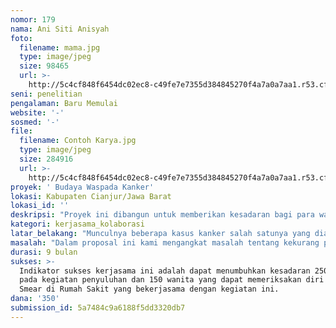 ```yaml
---
nomor: 179
nama: Ani Siti Anisyah
foto:
  filename: mama.jpg
  type: image/jpeg
  size: 98465
  url: >-
    http://5c4cf848f6454dc02ec8-c49fe7e7355d384845270f4a7a0a7aa1.r53.cf2.rackcdn.com/9f18f4e1-9506-48f8-85bf-2acc7fb18b1d/mama.jpg
seni: penelitian
pengalaman: Baru Memulai
website: '-'
sosmed: '-'
file:
  filename: Contoh Karya.jpg
  type: image/jpeg
  size: 284916
  url: >-
    http://5c4cf848f6454dc02ec8-c49fe7e7355d384845270f4a7a0a7aa1.r53.cf2.rackcdn.com/a6af4e03-745c-4e64-91a6-4831f02da7b8/Contoh%20Karya.jpg
proyek: ' Budaya Waspada Kanker'
lokasi: Kabupaten Cianjur/Jawa Barat
lokasi_id: ''
deskripsi: "Proyek ini dibangun untuk memberikan kesadaran bagi para wanita berusia 21 tahun ke atas, terutama wanita yang telah berkeluarga dan pernah melahirkan atau wanita yang telah aktif berhubungan seksual sebelum usia tersebut tentang bahaya Kanker Servikc, Kanker Rahim dan Kanker Payudara.\r\n\r\nDengan kegiatan ini diharapkan para wanita tidak hanya sadar dan meminimalisir serangan kanker pada wanita, Tetapi juga dapat menjadi “Media Komunikasi” sehingga dapat mengedukasi wanita-wanita lainnya. Kerjasama ini tidak hanya ditujukan untuk mengedukasi namun juga mengumpulkan data untuk memetakan materi/informasi dari para Dokter Ahli yang mudah diserap dan dipahami. Dengan hasil kerjasama ini diharapkan akan mampu menemukan pola distribusi informasi yang tepat bagi wanita-wanita pedesaan dengan akses informasi yang relative terbatas.\r\n\r\nKegitan ini dilaksanakan dalam 2 bagian, pertama berupa penyuluhan secara tatap muka sebagai bentuk edukasi. Penyuluhan ini akan dilakukan di beberapa titik bekerjasama dengan puskesmas setempat. Pada penyuluhan ini akan mengundang dokter spesialis kandungan untuk memaparkan tentang bahaya kanker, pengenalan aplikasi android tentang informasi dan catatan pemeriksaan pasien.\r\n\r\nKedua pemeriksaan Pap Smear bekerjasama dengan Rumah Sakit di Kabupaten Cianjur. Pemeriksaan ini ditujukan bagi 150 pasien dan hasil pemeriksaan akan dimasukan ke aplikasi sehingga dapat dilihat secara langsung oleh pasien."
kategori: kerjasama_kolaborasi
latar_belakang: "Munculnya beberapa kasus kanker salah satunya yang dialami oleh ibu saya sendiri. Dengan pola hidup yang dapat dikatakan sehat dengan makanan yang dimasak mandiri bukanlah gaya hidup dengan makanan cepat saji, ibu saya tetap terpapar virus Kanker Rahim tersebut. Tanpa mengetahui tanda atau gejala-gejala awal, sakit yang dirasakan di perut hanya dirasa layaknya sakit maag atau sakit perut biasa. Hingga akhirnya ketika terjadi pendarahan dan mengharuskan ke rumah sakit, informasi terkait kanker tersebut barulah diketahui.\r\n\r\nContoh ini memberikan sebuah peringatan kepada saya bahwa bagi wanita-wanita di pedesaan dengan pekerjaan sebagai ibu rumah tangga atau petani, informasi kesehatan seperti ini seringkali dilupakan. Dengan kesibukan dan keterbatasan informasi membuat mereka menyepelekan informasi tersebut. Hal tersebut terbukti dengan penelitian yang dilakukan pada tahun 2012 oleh Puspitasari dari Universitas Padjajaran dimana 77% masyarakat tidak memiliki pengetahuan terkait kanker terutama kanker serviks.\r\n\r\nAtas dasar inilah dirasa perlu untuk melakukan kajian yang lebih mendalam untuk melihat bagaimana informasi dapat mencapai keberadaan wanita-wanita pedesaan sehingga mereka lebih sadar dan melakukan tindakan-tindakan preventif demi kesehatan keluarga."
masalah: "Dalam proposal ini kami mengangkat masalah tentang kekurang pedulian warga terutama wanita terhadap bahaya kanker. Kanker adalah sebuah penyakit yang berbahaya, menurut dr. Vera Nevyta Tarigan, SpRad selaku dokter spesialis radiologi Siloam Hospital Kebon Jeruk (SHKJ), mengatakan bahwa penderita kanker terbanyak di Indonesia adalah wanita dengan kasus kanker payudara. Sedangkan kanker serviks atau mulut Rahim di Indonesia merupakan jumlah terbanyak ke-2 sedunia. \r\n\r\nHal tersebut disebabkan oleh kurangnya kesadaran sehingga banyak penderita yang baru memeriksakan diri setelah kanker berada pada stadium tinggi dan relative terlambat untuk ditangani. Alhasil yang terjadi hanyalah penanganan untuk mengurangi rasa sakit tapi tidak menyembuhkan.\r\n\r\nFenomena ini dirasa perlu untuk diangkat agar wanita lebih sadar dan waspada dengan bahaya kanker yang mengancam. Dengan pemahaman yang baik, kanker dapat dikenali lebih dini sehingga dapat ditangani dengan lebih tepat dengan hasil yang maksimal.\r\n\r\nDengan dilaksanakan kerjasama ini, diharapkan dapat menumbuhkan kesadaran wanita sejak sedini mungkin dan mampu mengurangi resiko kanker. Sehingga meskipun wanita memiliki sel-sel bersifat kanker, dokter bisa menanganinya lebih dini agar sel tersebut tidak berkembang menjadi ganas."
durasi: 9 bulan
sukses: >-
  Indikator sukses kerjasama ini adalah dapat menumbuhkan kesadaran 250 wanita
  pada kegiatan penyuluhan dan 150 wanita yang dapat memeriksakan diri pada Pap
  Smear di Rumah Sakit yang bekerjasama dengan kegiatan ini.
dana: '350'
submission_id: 5a7484c9a6188f5dd3320db7
---
```

